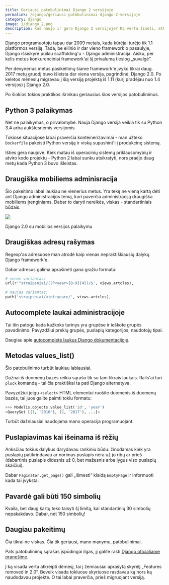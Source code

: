 ```yaml
---
title: Geriausi patobulinimai Django 2 versijoje
permalink: /django/geriausi-patobulinimai-django-2-versijoje
category: django
image: i/django_2.png
description: Kas naujo ir gero Django 2 versijoje? Ką verta žinoti, atkreipti dėmesį ir kas gali būti labai naudinga. Pavyzdžiai iš praktinių patyrimų.
---
```


Django programuotoju tapau dar 2009 metais, kada kūrėjai turėjo tik 1.1 platformos versiją. Tada, be eilinio ir dar vieno framework'o pasaulyje, Django išsiskyrė puikiu scaffolding'u - Django administracija. Aišku, per kelis metus konkurenciniai framework'ai šį privalumą tiesiog „suvalgė“.

Per devynerius metus pasikeitimų šiame framework'e įvyko tikrai daug. 2017 metų gruodį buvo išleista dar viena versija, pagrindinė, Django 2.0. Po keletos mėnesių migravau į šią versiją projektą iš 1.11 (kurį pradėjau nuo 1.4 versijos) į Django 2.0.

Po šiokios tokios praktikos išrinkau geriausius šios versijos patobulinimus.

## Python 3 palaikymas

Net ne palaikymas, o privalomybė. Nauja Django versija veikia tik su Python 3.4 arba aukštesnėmis versijomis.

Tokiose situacijose labai praverčia konteinerizavimai - man užteko `Dockerfile` pakeisti Python versiją ir viską supushint'i į produkcinę sistemą.

Išties gera naujovė. Kiek matau iš operacinių sistemų priklausomybių ir atviro kodo projektų - Python 2 labai sunku atsikratyti, nors praėjo daug metų kada Python 3 buvo išleistas.

## Draugiška mobiliems adminisracija

Šio pakeitimo labai laukiau ne vienerius metus. Yra tekę ne vieną kartą dėti ant Django administracijos temą, kuri paverčia administraciją draugiška mobiliems įrenginiams. Dabar to daryti nereikės, viskas - standartiniais būdais.

<img src="/i/django_2_mob.png" class="img-fluid" />

<p class="text-muted text-center">Django 2.0 su mobilios versijos palaikymu</p>

## Draugiškas adresų rašymas

Regexp'as adresuose man atrodė kaip vienas nepraktiškiausių dalykų Django framework'e.

Dabar adresus galima aprašinėti gana gražiu formatu:

```python
# senas variantas:
url(r'^straipsniai/(?P<year>[0-9]{4})/$', views.artcles),

# naujas variantas:
path('straipsniai/<int:year>/', views.artcles),
```

## Autocomplete laukai administracijoje

Tai itin patogu kada kažkoks turinys yra grupėse ir ieškote grupės pavadinimo. Pavyzdžiui prekių grupės, puslapių kategorijos, naudotojų tipai.

Daugiau apie [autocomplete laukus Django dokumentacijoje](https://docs.djangoproject.com/en/2.0/ref/contrib/admin/#django.contrib.admin.ModelAdmin.autocomplete_fields).

## Metodas values_list()

Šio patobulinimo turbūt laukiau labiausiai.

Dažnai iš duomenų bazės reikia sąrašo tik su tam tikrais laukais. Rails'ai turi `pluck` komandą - tai čia praktiškai ta pati Django alternatyva.

Pavyzdžiui jeigu `<select>` HTML elementui ruošite duomenis iš duomenų bazės, tai juos galite paimti tokiu formatu:

```python
>>> Modelis.objects.value_list('id', 'year')
<QuerySet [(1, '2016'), (2, '2017'), ...]>
```

Turbūt dažniausiai naudojama mano operacija programuojant.

## Puslapiavimas kai išeinama iš rėžių

Anksčiau tokius dalykus darydavau rankiniu būdu: žinodamas kiek yra puslapių patikrindavau ar norimas puslapis nėra už jo ribų ar prieš (dabartinis puslapis didesnis už 0, bet mažesnis arba lygus viso puslapių skaičiui).

Dabar `Paginator.get_page()` gali „išmesti“ klaidą `EmptyPage` ir informuoti kada tai įvyksta.


## Pavardė gali būti 150 simbolių

Kvaila, bet daug kartų teko taisyti šį limitą, kai standartinių 30 simbolių nepakakdavo. Dabar, net 150 simbolių!

## Daugiau pakeitimų

Čia tikrai ne viskas. Čia tik geriausi, mano manymu, patobulinimai.

Pats patobulinimų sąrašas įspūdingai ilgas, jį galite rasti [Django oficialiame pranešime](https://docs.djangoproject.com/en/2.0/releases/2.0/).

Į ką visada verta atkreipti dėmesį, tai į žemiausiai aprašytą skyrelį „Features removed in 2.0“. Beveik visada tokiuose skyriuose rasdavau ką nors ką naudodavau projekte. O tai labai praverčia, prieš migruojant versiją.
